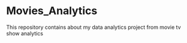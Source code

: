 # Movies_Analytics
This repository contains about my data analytics project from movie tv show analytics
